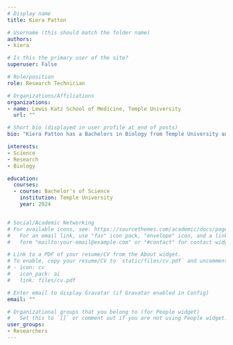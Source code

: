 ```yaml
---
# Display name
title: Kiera Patton

# Username (this should match the folder name)
authors:
- kiera

# Is this the primary user of the site?
superuser: False

# Role/position
role: Research Technician

# Organizations/Affiliations
organizations:
- name: Lewis Katz School of Medicine, Temple University
  url: ""

# Short bio (displayed in user profile at end of posts)
bio: "Kiera Patton has a Bachelors in Biology from Temple University and currently works as a lab technician in the Engel Lab. She is interested in Developmental Biology and plans to pursue a Phd in it. Outside of work she enjoys rock climbing and reading."

interests:
- Science
- Research
- Biology

education:
  courses:
  - course: Bachelor's of Science
    institution: Temple University
    year: 2024


# Social/Academic Networking
# For available icons, see: https://sourcethemes.com/academic/docs/page-builder/#icons
#   For an email link, use "fas" icon pack, "envelope" icon, and a link in the
#   form "mailto:your-email@example.com" or "#contact" for contact widget.

# Link to a PDF of your resume/CV from the About widget.
# To enable, copy your resume/CV to `static/files/cv.pdf` and uncomment the lines below.
# - icon: cv
#   icon_pack: ai
#   link: files/cv.pdf

# Enter email to display Gravatar (if Gravatar enabled in Config)
email: ""

# Organizational groups that you belong to (for People widget)
#   Set this to `[]` or comment out if you are not using People widget.
user_groups:
- Researchers
---
```


